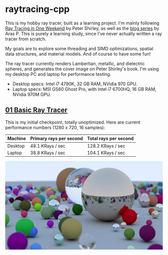 # raytracing-cpp

This is my hobby ray tracer, built as a learning project.  I'm mainly following [Ray Tracing in One Weekend](https://www.amazon.com/Ray-Tracing-Weekend-Minibooks-Book-ebook/dp/B01B5AODD8/) by Peter Shirley, as well as the [blog series](http://aras-p.info/blog/2018/03/28/Daily-Pathtracer-Part-0-Intro/) by Aras P.  This is purely a learning study, since I've never actually written a ray tracer from scratch.

My goals are to explore some threading and SIMD optimizations, spatial data structures, and material models.  And of course to have some fun!

The ray tracer currently renders Lambertian, metallic, and dielectric spheres, and generates the cover image on Peter Shirley's book.  I'm using my desktop PC and laptop for performance testing.
* Desktop specs: Intel i7 4790K, 32 GB RAM, NVidia 970 GPU.
* Laptop specs: MSI GS60 Ghost Pro, with Intel i7 6700HQ, 16 GB RAM, NVidia 970M GPU.

## [01 Basic Ray Tracer](https://github.com/DrGr4f1x/raytracing-cpp/releases/tag/0.1-basic)
This is my initial checkpoint, totally unoptimized.  Here are current performance numbers (1280 x 720, 16 samples):

Machine | Primary rays per second | Total rays per second
------- | ----------------------- | ---------------------
Desktop | 48.1 KRays / sec | 128.2 KRays / sec
Laptop | 38.8 KRays / sec | 104.1 KRays / sec

![Screenshot](/Screenshots/Image_16x.jpg?raw=true "Screenshot")
